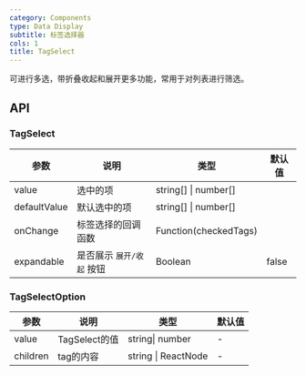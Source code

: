 ```yaml
---
category: Components
type: Data Display
subtitle: 标签选择器
cols: 1
title: TagSelect
---
```


可进行多选，带折叠收起和展开更多功能，常用于对列表进行筛选。

## API

### TagSelect

| 参数      | 说明                                      | 类型         | 默认值 |
|----------|------------------------------------------|-------------|-------|
| value    |选中的项              |string[] \| number[] | |
| defaultValue    |默认选中的项   |string[] \| number[] | |
| onChange | 标签选择的回调函数 | Function(checkedTags) |  |
| expandable | 是否展示 `展开/收起` 按钮 | Boolean | false |


### TagSelectOption

| 参数      | 说明                                      | 类型         | 默认值 |
|----------|------------------------------------------|-------------|-------|
| value | TagSelect的值  | string\| number | - |
| children | tag的内容 | string \| ReactNode | - |